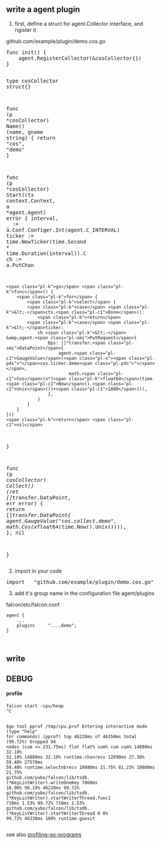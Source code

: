 <html lang="en">
<head>
<meta charset="utf-8">
<meta name="viewport" content="width=device-width, initial-scale=1">
<link rel="stylesheet" href="//cdnjs.cloudflare.com/ajax/libs/github-markdown-css/2.10.0/github-markdown.min.css">
<style>
	.markdown-body {
		box-sizing: border-box;
		min-width: 200px;
		max-width: 980px;
		margin: 0 auto;
		padding: 45px;
	}

	@media (max-width: 767px) {
		.markdown-body {
			padding: 15px;
		}
	}
</style> </head>
<body> <article class="markdown-body">

<h2>
<a id="user-content-write-a-agent-plugin" class="anchor" href="#write-a-agent-plugin" aria-hidden="true"><span aria-hidden="true" class="octicon octicon-link"></span></a>write a agent plugin</h2>
<ol>
<li>first, define a struct for agent.Collector interface, and rigister it</li>
</ol>
<p>github.com/example/plugin/demo.cos.go</p>
<div class="highlight highlight-source-go"><pre><span class="pl-k">func</span> <span class="pl-en">init</span>() {
	agent.<span class="pl-c1">RegisterCollector</span>(&amp;cosCollector{})
}

<span class="pl-k">type</span> cosCollector <span class="pl-k">struct</span>{}

<span class="pl-k">func</span> <span class="pl-en">(<span class="pl-v">p</span> *<span class="pl-v">cosCollector</span>) <span class="pl-en">Name</span></span>() (<span class="pl-v">name</span>, <span class="pl-v">gname</span> <span class="pl-v">string</span>) {
	<span class="pl-k">return</span> <span class="pl-s"><span class="pl-pds">"</span>cos<span class="pl-pds">"</span></span>, <span class="pl-s"><span class="pl-pds">"</span>demo<span class="pl-pds">"</span></span>
}

<span class="pl-k">func</span> <span class="pl-en">(<span class="pl-v">p</span> *<span class="pl-v">cosCollector</span>) <span class="pl-en">Start</span></span>(<span class="pl-v">ctx</span> <span class="pl-v">context</span>.<span class="pl-v">Context</span>, <span class="pl-v">a</span> *<span class="pl-v">agent</span>.<span class="pl-v">Agent</span>) <span class="pl-v">error</span> {
	<span class="pl-smi">interval</span>, <span class="pl-smi">_</span> <span class="pl-k">:=</span> a.<span class="pl-smi">Conf</span>.<span class="pl-smi">Configer</span>.<span class="pl-c1">Int</span>(agent.<span class="pl-smi">C_INTERVAL</span>)
	<span class="pl-smi">ticker</span> <span class="pl-k">:=</span> time.<span class="pl-c1">NewTicker</span>(time.<span class="pl-smi">Second</span> * time.<span class="pl-c1">Duration</span>(interval)).<span class="pl-smi">C</span>
	<span class="pl-smi">ch</span> <span class="pl-k">:=</span> a.<span class="pl-smi">PutChan</span>

	<span class="pl-k">go</span> <span class="pl-k">func</span>() {
		<span class="pl-k">for</span> {
			<span class="pl-k">select</span> {
			<span class="pl-k">case</span> <span class="pl-k">&lt;-</span>ctx.<span class="pl-c1">Done</span>():
				<span class="pl-k">return</span>
			<span class="pl-k">case</span> <span class="pl-k">&lt;-</span>ticker:
				ch <span class="pl-k">&lt;-</span> &amp;agent.<span class="pl-smi">PutRequest</span>{
					Dps: []*transfer.<span class="pl-smi">DataPoint</span>{
						agent.<span class="pl-c1">GaugeValue</span>(<span class="pl-s"><span class="pl-pds">"</span>cos.ticker.demo<span class="pl-pds">"</span></span>,
							math.<span class="pl-c1">Cos</span>(x*(<span class="pl-k">float64</span>(time.<span class="pl-c1">Now</span>().<span class="pl-c1">Unix</span>())+<span class="pl-c1">1800</span>))),
					},
				}
			}
		}
	}()
	<span class="pl-k">return</span> <span class="pl-c1">nil</span>
}

<span class="pl-k">func</span> <span class="pl-en">(<span class="pl-v">p</span> *<span class="pl-v">cosCollector</span>) <span class="pl-en">Collect</span></span>() (<span class="pl-v">ret</span> []*<span class="pl-v">transfer</span>.<span class="pl-v">DataPoint</span>, <span class="pl-v">err</span> <span class="pl-v">error</span>) {
	<span class="pl-k">return</span> []*transfer.<span class="pl-smi">DataPoint</span>{
		agent.<span class="pl-c1">GaugeValue</span>(<span class="pl-s"><span class="pl-pds">"</span>cos.collect.demo<span class="pl-pds">"</span></span>,
			math.<span class="pl-c1">Cos</span>(x*<span class="pl-k">float64</span>(time.<span class="pl-c1">Now</span>().<span class="pl-c1">Unix</span>()))),
	}, <span class="pl-c1">nil</span>

}</pre></div>
<ol start="2">
<li>import in your code</li>
</ol>
<div class="highlight highlight-source-go"><pre><span class="pl-k">import</span> _ <span class="pl-s"><span class="pl-pds">"</span>github.com/example/plugin/demo.cos.go<span class="pl-pds">"</span></span>
</pre></div>
<ol start="3">
<li>add it's group name in the configuration file agent/plugins</li>
</ol>
<p>falcon/etc/falcon.conf</p>
<pre><code>agent {
	...
	plugins		"...,demo";
}

</code></pre>
<h2>
<a id="user-content-write" class="anchor" href="#write" aria-hidden="true"><span aria-hidden="true" class="octicon octicon-link"></span></a>write</h2>
<h2></h2>
<h2>
<a id="user-content-debug" class="anchor" href="#debug" aria-hidden="true"><span aria-hidden="true" class="octicon octicon-link"></span></a>DEBUG</h2>
<h4>
<a id="user-content-profile" class="anchor" href="#profile" aria-hidden="true"><span aria-hidden="true" class="octicon octicon-link"></span></a>profile</h4>
<pre><code>falcon start -cpu/heap
^C

$go tool pprof  /tmp/cpu.prof 
Entering interactive mode (type "help" for commands)
(pprof) top
46220ms of 46350ms total (99.72%)
Dropped 94 nodes (cum &lt;= 231.75ms)
      flat  flat%   sum%        cum   cum%
   14880ms 32.10% 32.10%    14880ms 32.10%  runtime.chanrecv
   12690ms 27.38% 59.48%    27570ms 59.48%  runtime.selectnbrecv
   10080ms 21.75% 81.23%    10080ms 21.75%  github.com/yubo/falcon/lib/tsdb.(*KeyListWriter).writeOneKey
    7860ms 16.96% 98.19%    46220ms 99.72%  github.com/yubo/falcon/lib/tsdb.(*KeyListWriter).startWriterThread.func1
     710ms  1.53% 99.72%      710ms  1.53%  github.com/yubo/falcon/lib/tsdb.(*KeyListWriter).startWriterThread
         0     0% 99.72%    46330ms   100%  runtime.goexit
</code></pre>
<p>see also <a href="https://blog.golang.org/profiling-go-programs" rel="nofollow">profiling-go-programs</a></p>
</article></body>
